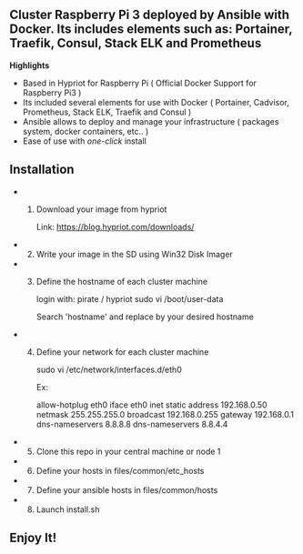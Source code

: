 ## Cluster Raspberry Pi 3 deployed by Ansible with Docker. Its includes elements such as: Portainer, Traefik, Consul, Stack ELK and Prometheus

**Highlights**

* Based in Hypriot for Raspberry Pi ( Official Docker Support for Raspberry Pi3 )
* Its included several elements for use with Docker ( Portainer, Cadvisor, Prometheus, Stack ELK, Traefik and Consul )
* Ansible allows to deploy and manage your infrastructure ( packages system, docker containers, etc.. )
* Ease of use with *one-click* install

## Installation

* 1) Download your image from hypriot
     
     Link: https://blog.hypriot.com/downloads/

* 2) Write your image in the SD using Win32 Disk Imager

* 3) Define the hostname of each cluster machine
     
     login with: pirate / hypriot
     sudo vi /boot/user-data
     
     Search 'hostname' and replace by your desired hostname
     
* 4) Define your network for each cluster machine

     sudo vi /etc/network/interfaces.d/eth0
     
     Ex:
     
     allow-hotplug eth0
     iface eth0 inet static
     address 192.168.0.50
     netmask 255.255.255.0
     broadcast 192.168.0.255
     gateway 192.168.0.1
     dns-nameservers 8.8.8.8
     dns-nameservers 8.8.4.4

* 5) Clone this repo in your central machine or node 1

* 6) Define your hosts in files/common/etc_hosts

* 7) Define your ansible hosts in files/common/hosts

* 8) Launch install.sh

## Enjoy It!
